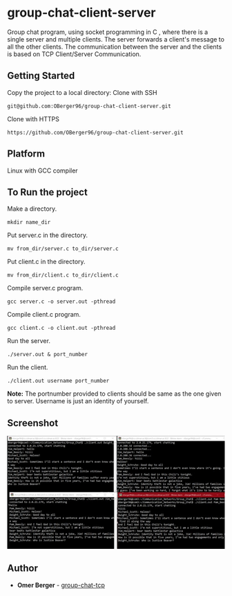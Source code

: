 # group-chat-client-server
Group chat program, using  socket programming in C , where there is a single server and multiple clients. The server forwards a client's message to all the other clients. The communication between the server and the clients is based on TCP Client/Server Communication.

## Getting Started
Copy the project to a local directory:
Clone with SSH 
```
git@github.com:OBerger96/group-chat-client-server.git
```
Clone with HTTPS
```
https://github.com/OBerger96/group-chat-client-server.git
```
## Platform
Linux with GCC compiler

## To Run the project
Make a directory.
```
mkdir name_dir
```
Put server.c in the directory.
```
mv from_dir/server.c to_dir/server.c
```
Put client.c in the directory.
```
mv from_dir/client.c to_dir/client.c
```
Compile server.c program.
```
gcc server.c -o server.out -pthread
```
Compile client.c program.
```
gcc client.c -o client.out -pthread
```
Run the server.
```
./server.out & port_number
```
Run the client.
```
./client.out username port_number
```
<b>Note:</b> The portnumber provided to clients should be same as the one given to server. Username is just an identity of yourself.

## Screenshot
![screenshot](https://github.com/OBerger96/group-chat-client-server/blob/master/images/group-chat-Client-Server0.jpg)

## Author
* **Omer Berger** - [group-chat-tcp](https://github.com/OBerger96/group-chat-tcp)
